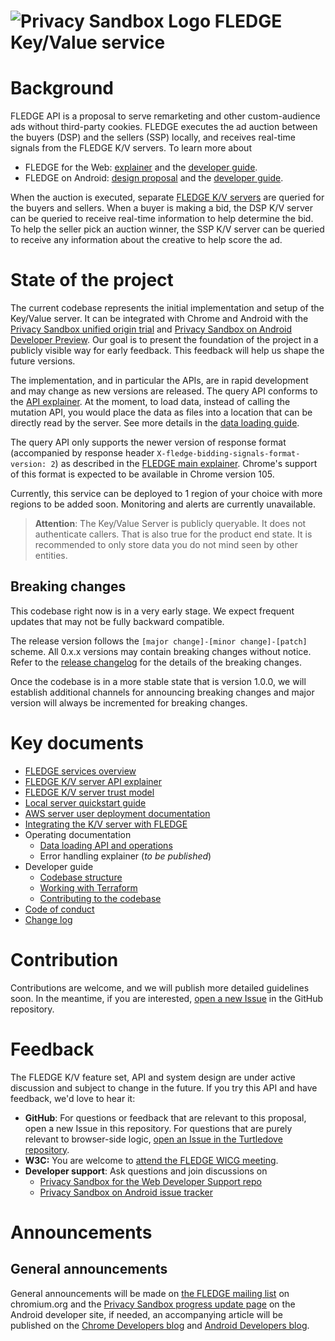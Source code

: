 # ![Privacy Sandbox Logo](docs/assets/privacy_sandbox_logo.png) FLEDGE Key/Value service

# Background

FLEDGE API is a proposal to serve remarketing and other custom-audience ads without third-party
cookies. FLEDGE executes the ad auction between the buyers (DSP) and the sellers (SSP) locally, and
receives real-time signals from the FLEDGE K/V servers. To learn more about

-   FLEDGE for the Web: [explainer](https://developer.chrome.com/en/docs/privacy-sandbox/fledge/)
    and the [developer guide](https://developer.chrome.com/blog/fledge-api/).
-   FLEDGE on Android:
    [design proposal](https://developer.android.com/design-for-safety/privacy-sandbox/fledge) and
    the
    [developer guide](https://developer.android.com/design-for-safety/privacy-sandbox/guides/fledge).

When the auction is executed, separate
[FLEDGE K/V servers](https://github.com/WICG/turtledove/blob/main/FLEDGE_Key_Value_Server_API.md)
are queried for the buyers and sellers. When a buyer is making a bid, the DSP K/V server can be
queried to receive real-time information to help determine the bid. To help the seller pick an
auction winner, the SSP K/V server can be queried to receive any information about the creative to
help score the ad.

# State of the project

The current codebase represents the initial implementation and setup of the Key/Value server. It can
be integrated with Chrome and Android with the
[Privacy Sandbox unified origin trial](https://developer.chrome.com/blog/expanding-privacy-sandbox-testing/)
and
[Privacy Sandbox on Android Developer Preview](https://developer.android.com/design-for-safety/privacy-sandbox/program-overview).
Our goal is to present the foundation of the project in a publicly visible way for early feedback.
This feedback will help us shape the future versions.

The implementation, and in particular the APIs, are in rapid development and may change as new
versions are released. The query API conforms to the
[API explainer](https://github.com/WICG/turtledove/blob/main/FLEDGE_Key_Value_Server_API.md). At the
moment, to load data, instead of calling the mutation API, you would place the data as files into a
location that can be directly read by the server. See more details in the
[data loading guide](/docs/loading_data.md).

The query API only supports the newer version of response format (accompanied by response header
`X-fledge-bidding-signals-format-version: 2`) as described in the
[FLEDGE main explainer](https://github.com/WICG/turtledove/blob/main/FLEDGE.md#31-fetching-real-time-data-from-a-trusted-server).
Chrome's support of this format is expected to be available in Chrome version 105.

Currently, this service can be deployed to 1 region of your choice with more regions to be added
soon. Monitoring and alerts are currently unavailable.

> **Attention**: The Key/Value Server is publicly queryable. It does not authenticate callers. That
> is also true for the product end state. It is recommended to only store data you do not mind seen
> by other entities.

## Breaking changes

This codebase right now is in a very early stage. We expect frequent updates that may not be fully
backward compatible.

The release version follows the `[major change]-[minor change]-[patch]` scheme. All 0.x.x versions
may contain breaking changes without notice. Refer to the [release changelog](/CHANGELOG.md) for the
details of the breaking changes.

Once the codebase is in a more stable state that is version 1.0.0, we will establish additional
channels for announcing breaking changes and major version will always be incremented for breaking
changes.

# Key documents

-   [FLEDGE services overview](https://github.com/privacysandbox/fledge-docs/blob/main/trusted_services_overview.md)
-   [FLEDGE K/V server API explainer](https://github.com/WICG/turtledove/blob/main/FLEDGE_Key_Value_Server_API.md)
-   [FLEDGE K/V server trust model](https://github.com/privacysandbox/fledge-docs/blob/main/key_value_service_trust_model.md)
-   [Local server quickstart guide](/docs/developing_the_server.md)
-   [AWS server user deployment documentation](/docs/deploying_on_aws.md)
-   [Integrating the K/V server with FLEDGE](/docs/integrating_with_fledge.md)
-   Operating documentation
    -   [Data loading API and operations](/docs/loading_data.md)
    -   Error handling explainer (_to be published_)
-   Developer guide
    -   [Codebase structure](/docs/repo_layout.md)
    -   [Working with Terraform](/production/terraform/README.md)
    -   [Contributing to the codebase](/docs/CONTRIBUTING.md)
-   [Code of conduct](/docs/CODE_OF_CONDUCT.md)
-   [Change log](/CHANGELOG.md)

# Contribution

Contributions are welcome, and we will publish more detailed guidelines soon. In the meantime, if
you are interested,
[open a new Issue](https://github.com/privacysandbox/fledge-key-value-service/issues) in the GitHub
repository.

# Feedback

The FLEDGE K/V feature set, API and system design are under active discussion and subject to change
in the future. If you try this API and have feedback, we'd love to hear it:

-   **GitHub**: For questions or feedback that are relevant to this proposal, open a new Issue in
    this repository. For questions that are purely relevant to browser-side logic,
    [open an Issue in the Turtledove repository](https://github.com/WICG/turtledove/issues).
-   **W3C:** You are welcome to
    [attend the FLEDGE WICG meeting](https://github.com/WICG/turtledove/issues/88).
-   **Developer support**: Ask questions and join discussions on
    -   [Privacy Sandbox for the Web Developer Support repo](https://github.com/GoogleChromeLabs/privacy-sandbox-dev-support)
    -   [Privacy Sandbox on Android issue tracker](https://issuetracker.google.com/issues/new?component=1116743&template=1642575)

# Announcements

## General announcements

General announcements will be made on
[the FLEDGE mailing list](https://groups.google.com/a/chromium.org/g/fledge-api-announce/) on
chromium.org and the
[Privacy Sandbox progress update page](https://developer.android.com/design-for-safety/privacy-sandbox/progress-updates/latest)
on the Android developer site, if needed, an accompanying article will be published on the
[Chrome Developers blog](https://developer.chrome.com/tags/privacy/) and
[Android Developers blog](https://android-developers.googleblog.com/).
